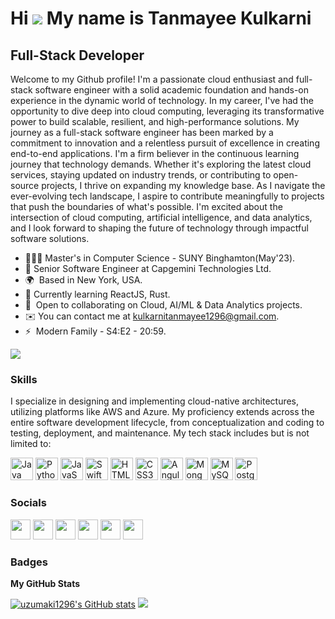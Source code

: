 
Hi ![](https://user-images.githubusercontent.com/18350557/176309783-0785949b-9127-417c-8b55-ab5a4333674e.gif)
My name is Tanmayee Kulkarni 
=========================================================================================================================================

Full-Stack Developer
----------------- 

Welcome to my Github profile! I'm a passionate cloud enthusiast and full-stack software engineer with a solid academic foundation and hands-on experience in the dynamic world of technology. 
In my career, I've had the opportunity to dive deep into cloud computing, leveraging its transformative power to build scalable, resilient, and high-performance solutions. My journey as a full-stack software engineer has been marked by a commitment to innovation and a relentless pursuit of excellence in creating end-to-end applications. 
I'm a firm believer in the continuous learning journey that technology demands. Whether it's exploring the latest cloud services, staying updated on industry trends, or contributing to open-source projects, I thrive on expanding my knowledge base.
As I navigate the ever-evolving tech landscape, I aspire to contribute meaningfully to projects that push the boundaries of what's possible. I'm excited about the intersection of cloud computing, artificial intelligence, and data analytics, and I look forward to shaping the future of technology through impactful software solutions.


*   👩🏻‍🎓  Master's in Computer Science - SUNY Binghamton(May'23).
*   🚀  Senior Software Engineer at Capgemini Technologies Ltd.
*   🌍  Based in New York, USA.
*   🧠  Currently learning ReactJS, Rust.
*   🤝  Open to collaborating on Cloud, AI/ML & Data Analytics projects.
*   ✉️  You can contact me at kulkarnitanmayee1296@gmail.com.
*   ⚡  Modern Family - S4:E2 - 20:59.

<a href="https://www.twitter.com/tkulkar1" target="_blank" rel="noreferrer"><img src="https://img.shields.io/twitter/follow/tkulkar1?logo=twitter&style=for-the-badge&color=0891b2&labelColor=1c1917" /></a>
                  
### Skills

I specialize in designing and implementing cloud-native architectures, utilizing platforms like AWS and Azure. My proficiency extends across the entire software development lifecycle, from conceptualization and coding to testing, deployment, and maintenance. My tech stack includes but is not limited to:

<p align="left">
<a href="https://www.oracle.com/java/" target="_blank" rel="noreferrer"><img src="https://raw.githubusercontent.com/danielcranney/readme-generator/main/public/icons/skills/java-colored.svg" width="36" height="36" alt="Java" /></a>
<a href="https://www.python.org/" target="_blank" rel="noreferrer"><img src="https://raw.githubusercontent.com/danielcranney/readme-generator/main/public/icons/skills/python-colored.svg" width="36" height="36" alt="Python" /></a>
<a href="https://developer.mozilla.org/en-US/docs/Web/JavaScript" target="_blank" rel="noreferrer"><img src="https://raw.githubusercontent.com/danielcranney/readme-generator/main/public/icons/skills/javascript-colored.svg" width="36" height="36" alt="JavaScript" /></a>
<a href="https://developer.apple.com/swift/" target="_blank" rel="noreferrer"><img src="https://raw.githubusercontent.com/danielcranney/readme-generator/main/public/icons/skills/swift-colored.svg" width="36" height="36" alt="Swift" /></a>
<a href="https://developer.mozilla.org/en-US/docs/Glossary/HTML5" target="_blank" rel="noreferrer"><img src="https://raw.githubusercontent.com/danielcranney/readme-generator/main/public/icons/skills/html5-colored.svg" width="36" height="36" alt="HTML5" /></a>
<a href="https://www.w3.org/TR/CSS/#css" target="_blank" rel="noreferrer"><img src="https://raw.githubusercontent.com/danielcranney/readme-generator/main/public/icons/skills/css3-colored.svg" width="36" height="36" alt="CSS3" /></a>
<a href="https://angular.io/" target="_blank" rel="noreferrer"><img src="https://raw.githubusercontent.com/danielcranney/readme-generator/main/public/icons/skills/angularjs-colored.svg" width="36" height="36" alt="Angular" /></a>
<a href="https://www.mongodb.com/" target="_blank" rel="noreferrer"><img src="https://raw.githubusercontent.com/danielcranney/readme-generator/main/public/icons/skills/mongodb-colored.svg" width="36" height="36" alt="MongoDB" /></a>
<a href="https://www.mysql.com/" target="_blank" rel="noreferrer"><img src="https://raw.githubusercontent.com/danielcranney/readme-generator/main/public/icons/skills/mysql-colored.svg" width="36" height="36" alt="MySQL" /></a>
<a href="https://www.postgresql.org/" target="_blank" rel="noreferrer"><img src="https://raw.githubusercontent.com/danielcranney/readme-generator/main/public/icons/skills/postgresql-colored.svg" width="36" height="36" alt="PostgreSQL" /></a>
</p>
                    
### Socials
                  
                  
<p align="left">
                          
<a href="https://discord.com/users/Savani#7610" target="_blank" rel="noreferrer"><img src="https://raw.githubusercontent.com/danielcranney/readme-generator/main/public/icons/socials/discord.svg" width="32" height="32" /></a>
                          <a href="https://www.github.com/uzumaki1296" target="_blank" rel="noreferrer"><img src="https://raw.githubusercontent.com/danielcranney/readme-generator/main/public/icons/socials/github.svg" width="32" height="32" /></a>
                          <a href="http://www.instagram.com/bebaak_nazm" target="_blank" rel="noreferrer"><img src="https://raw.githubusercontent.com/danielcranney/readme-generator/main/public/icons/socials/instagram.svg" width="32" height="32" /></a>
                          <a href="https://www.linkedin.com/in/tanmayee-kulkarni/" target="_blank" rel="noreferrer"><img src="https://raw.githubusercontent.com/danielcranney/readme-generator/main/public/icons/socials/linkedin.svg" width="32" height="32" /></a>
                          <a href="http://www.medium.com/@pilusv" target="_blank" rel="noreferrer"><img src="https://raw.githubusercontent.com/danielcranney/readme-generator/main/public/icons/socials/medium.svg" width="32" height="32" /></a>
                          <a href="https://www.twitter.com/tkulkar1" target="_blank" rel="noreferrer"><img src="https://raw.githubusercontent.com/danielcranney/readme-generator/main/public/icons/socials/twitter.svg" width="32" height="32" /></a></p>

### Badges

<b>My GitHub Stats</b>

<a href="http://www.github.com/uzumaki1296"><img src="https://github-readme-stats.vercel.app/api?username=uzumaki1296&show_icons=true&hide=stars,&count_private=true&title_color=0891b2&text_color=ffffff&icon_color=0891b2&bg_color=1c1917&hide_border=true&show_icons=true" alt="uzumaki1296's GitHub stats" /></a>
<a href="http://www.github.com/uzumaki1296"><img src="https://github-readme-streak-stats.herokuapp.com/?user=uzumaki1296&stroke=ffffff&background=1c1917&ring=0891b2&fire=0891b2&currStreakNum=ffffff&currStreakLabel=0891b2&sideNums=ffffff&sideLabels=ffffff&dates=ffffff&hide_border=true" /></a>
